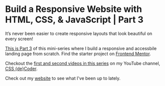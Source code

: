 # Build a Responsive Website with HTML, CSS, & JavaScript | Part 3

 It’s never been easier to create responsive layouts that look beautiful on every screen!

[This is Part 3](https://youtu.be/-mtLDrLoxXA) of this mini-series where I build a responsive and accessbile landing page from scratch. Find the starter project on [Frontend Mentor](https://www.frontendmentor.io/challenges/news-homepage-H6SWTa1MFl).

Checkout the [first and second videos in this series](https://youtube.com/playlist?list=PLwxjxOMEOIWoy0ONzIOMJAXnj6KYqdnFO&si=wbI8s0qbyv0IbCOZ) on my YouTube channel, [CSS {de}Coder](https://www.youtube.com/@CSSdeCoder). 

Check out my [website](https://allisonmleggett.netlify.app/) to see what I've been up to lately.
